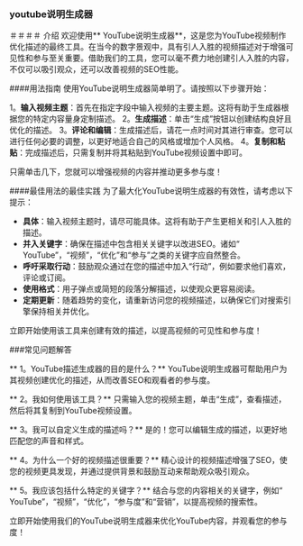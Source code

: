 ### youtube说明生成器

＃＃＃＃ 介绍
欢迎使用** YouTube说明生成器**，这是您为YouTube视频制作优化描述的最终工具。在当今的数字景观中，具有引人入胜的视频描述对于增强可见性和参与至关重要。借助我们的工具，您可以毫不费力地创建引人入胜的内容，不仅可以吸引观众，还可以改善视频的SEO性能。

####用法指南
使用YouTube说明生成器简单明了。请按照以下步骤开始：

1。**输入视频主题**：首先在指定字段中输入视频的主要主题。这将有助于生成器根据您的特定内容量身定制描述。
2。**生成描述**：单击“生成”按钮以创建结构良好且优化的描述。
3。**评论和编辑**：生成描述后，请花一点时间对其进行审查。您可以进行任何必要的调整，以更好地适合自己的风格或增加个人风格。
4。**复制和粘贴**：完成描述后，只需复制并将其粘贴到YouTube视频设置中即可。

只需单击几下，您就可以增强视频的内容并推动更多参与度！

####最佳用法的最佳实践
为了最大化YouTube说明生成器的有效性，请考虑以下提示：

-  **具体**：输入视频主题时，请尽可能具体。这将有助于产生更相关和引人入胜的描述。
-  **并入关键字**：确保在描述中包含相关关键字以改进SEO。诸如“ YouTube”，“视频”，“优化”和“参与”之类的关键字应自然整合。
-  **呼吁采取行动**：鼓励观众通过在您的描述中加入“行动”，例如要求他们喜欢，评论或订阅。
-  **使用格式**：用子弹点或简短的段落分解描述，以使观众更容易阅读。
-  **定期更新**：随着趋势的变化，请重新访问您的视频描述，以确保它们对搜索引擎保持相关并优化。

立即开始使用该工具来创建有效的描述，以提高视频的可见性和参与度！

###常见问题解答

** 1。YouTube描述生成器的目的是什么？**
YouTube说明生成器可帮助用户为其视频创建优化的描述，从而改善SEO和观看者的参与度。

** 2。我如何使用该工具？**
只需输入您的视频主题，单击“生成”，查看描述，然后将其复制到YouTube视频设置。

** 3。我可以自定义生成的描述吗？**
是的！您可以编辑生成的描述，以更好地匹配您的声音和样式。

** 4。为什么一个好的视频描述很重要？**
精心设计的视频描述增强了SEO，使您的视频更具发现，并通过提供背景和鼓励互动来帮助观众吸引观众。

** 5。我应该包括什么特定的关键字？**
结合与您的内容相关的关键字，例如“ YouTube”，“视频”，“优化”，“参与度”和“营销”，以提高视频的搜索性。

立即开始使用我们的YouTube说明生成器来优化YouTube内容，并观看您的参与度！